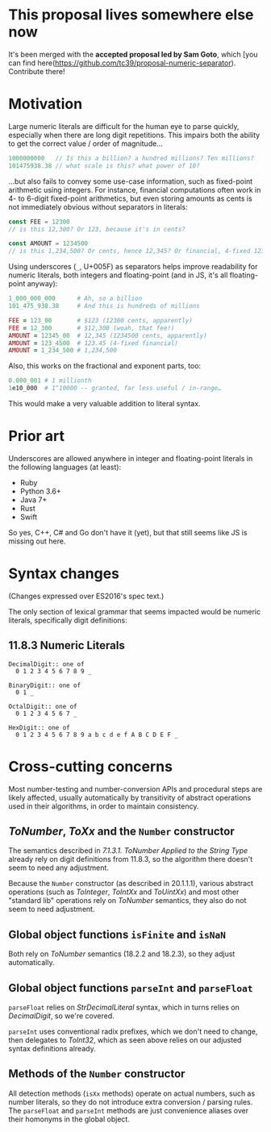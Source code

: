 # This proposal lives somewhere else now

It's been merged with the **accepted proposal led by Sam Goto**, which [you can find here(https://github.com/tc39/proposal-numeric-separator). Contribute there!

# Motivation

Large numeric literals are difficult for the human eye to parse quickly, especially when there are long digit repetitions.  This impairs both the ability to get the correct value / order of magnitude…

```js
1000000000   // Is this a billion? a hundred millions? Ten millions?
101475938.38 // what scale is this? what power of 10?
```

…but also fails to convey some use-case information, such as fixed-point arithmetic using integers.  For instance, financial computations often work in 4- to 6-digit fixed-point arithmetics, but even storing amounts as cents is not immediately obvious without separators in literals:

```js
const FEE = 12300
// is this 12,300? Or 123, because it's in cents?

const AMOUNT = 1234500
// is this 1,234,500? Or cents, hence 12,345? Or financial, 4-fixed 123.45?
```

Using underscores (`_`, U+005F) as separators helps improve readability for numeric literals, both integers and floating-point (and in JS, it's all floating-point anyway):

```ruby
1_000_000_000      # Ah, so a billion
101_475_938.38     # And this is hundreds of millions

FEE = 123_00       # $123 (12300 cents, apparently)
FEE = 12_300       # $12,300 (woah, that fee!)
AMOUNT = 12345_00  # 12,345 (1234500 cents, apparently)
AMOUNT = 123_4500  # 123.45 (4-fixed financial)
AMOUNT = 1_234_500 # 1,234,500
```

Also, this works on the fractional and exponent parts, too:

```ruby
0.000_001 # 1 millionth
1e10_000  # 1^10000 -- granted, far less useful / in-range…
```

This would make a very valuable addition to literal syntax.

# Prior art

Underscores are allowed anywhere in integer and floating-point literals in the following languages (at least):

- Ruby
- Python 3.6+
- Java 7+
- Rust
- Swift

So yes, C++, C# and Go don't have it (yet), but that still seems like JS is missing out here.

# Syntax changes

(Changes expressed over ES2016's spec text.)

The only section of lexical grammar that seems impacted would be numeric literals, specifically digit definitions:

## 11.8.3 Numeric Literals

```
DecimalDigit:: one of
  0 1 2 3 4 5 6 7 8 9 _

BinaryDigit:: one of
  0 1 _

OctalDigit:: one of
  0 1 2 3 4 5 6 7 _

HexDigit:: one of
  0 1 2 3 4 5 6 7 8 9 a b c d e f A B C D E F _
```

# Cross-cutting concerns

Most number-testing and number-conversion APIs and procedural steps are likely affected, usually automatically by transitivity of abstract operations used in their algorithms, in order to maintain consistency.

## *ToNumber*, *ToXx* and the `Number` constructor

The semantics described in *7.1.3.1. ToNumber Applied to the String Type* already rely on digit definitions from 11.8.3, so the algorithm there doesn't seem to need any adjustment.

Because the `Number` constructor (as described in 20.1.1.1), various abstract operations (such as *ToInteger*, *ToIntXx* and *ToUintXx*) and most other "standard lib" operations rely on *ToNumber* semantics, they also do not seem to need adjustment.

## Global object functions `isFinite` and `isNaN`

Both rely on *ToNumber* semantics (18.2.2 and 18.2.3), so they adjust automatically.

## Global object functions `parseInt` and `parseFloat`

`parseFloat` relies on *StrDecimalLiteral* syntax, which in turns relies on *DecimalDigit*, so we're covered.

`parseInt` uses conventional radix prefixes, which we don't need to change, then delegates to *ToInt32*, which as seen above relies on our adjusted syntax definitions already.

## Methods of the `Number` constructor

All detection methods (`isXx` methods) operate on actual numbers, such as number literals, so they do not introduce extra conversion / parsing rules.  The `parseFloat` and `parseInt` methods are just convenience aliases over their homonyms in the global object.

